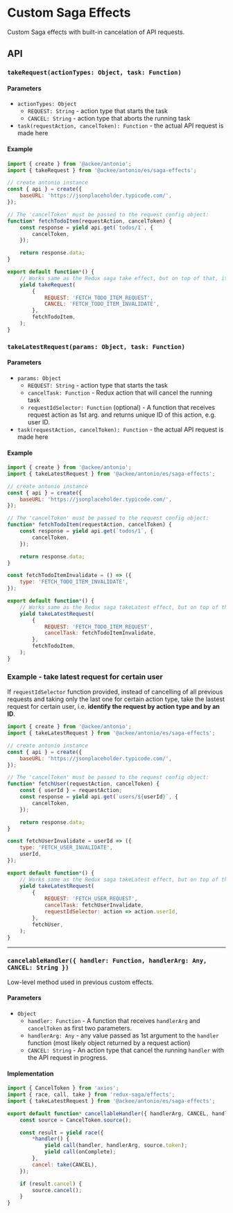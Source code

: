 # Custom Saga Effects

Custom Saga effects with built-in cancelation of API requests.

## API

### `takeRequest(actionTypes: Object, task: Function)`

#### Parameters

-   `actionTypes: Object`
    -   `REQUEST: String` - action type that starts the task
    -   `CANCEL: String` - action type that aborts the running task
-   `task(requestAction, cancelToken): Function` - the actual API request is made here

#### Example

```js
import { create } from '@ackee/antonio';
import { takeRequest } from '@ackee/antonio/es/saga-effects';

// create antonio instance
const { api } = create({
    baseURL: 'https://jsonplaceholder.typicode.com/',
});

// The 'cancelToken' must be passed to the request config object:
function* fetchTodoItem(requestAction, cancelToken) {
    const response = yield api.get(`todos/1`, {
        cancelToken,
    });

    return response.data;
}

export default function*() {
    // Works same as the Redux saga take effect, but on top of that, it cancels the API request.
    yield takeRequest(
        {
            REQUEST: 'FETCH_TODO_ITEM_REQUEST',
            CANCEL: 'FETCH_TODO_ITEM_INVALIDATE',
        },
        fetchTodoItem,
    );
}
```

### `takeLatestRequest(params: Object, task: Function)`

#### Parameters

-   `params: Object`
    -   `REQUEST: String` - action type that starts the task
    -   `cancelTask: Function` - Redux action that will cancel the
        running task
    -   `requestIdSelector: Function` (optional) - A function that receives request action as 1st arg. and returns unique ID of this action, e.g. user ID.
-   `task(requestAction, cancelToken): Function` - the actual API request is made here

#### Example

```js
import { create } from '@ackee/antonio';
import { takeLatestRequest } from '@ackee/antonio/es/saga-effects';

// create antonio instance
const { api } = create({
    baseURL: 'https://jsonplaceholder.typicode.com/',
});

// The 'cancelToken' must be passed to the request config object:
function* fetchTodoItem(requestAction, cancelToken) {
    const response = yield api.get(`todos/1`, {
        cancelToken,
    });

    return response.data;
}

const fetchTodoItemInvalidate = () => ({
    type: 'FETCH_TODO_ITEM_INVALIDATE',
});

export default function*() {
    // Works same as the Redux saga takeLatest effect, but on top of that, it cancels the API request.
    yield takeLatestRequest(
        {
            REQUEST: 'FETCH_TODO_ITEM_REQUEST',
            cancelTask: fetchTodoItemInvalidate,
        },
        fetchTodoItem,
    );
}
```

### Example - take latest request for certain user

If `requestIdSelector` function provided, instead of cancelling of all previous requests and taking only the last one for certain action type, take the lastest request for certain user, i.e. **identify the request by action type and by an ID**.

```js
import { create } from '@ackee/antonio';
import { takeLatestRequest } from '@ackee/antonio/es/saga-effects';

// create antonio instance
const { api } = create({
    baseURL: 'https://jsonplaceholder.typicode.com/',
});

// The 'cancelToken' must be passed to the request config object:
function* fetchUser(requestAction, cancelToken) {
    const { userId } = requestAction;
    const response = yield api.get(`users/${userId}`, {
        cancelToken,
    });

    return response.data;
}

const fetchUserInvalidate = userId => ({
    type: 'FETCH_USER_INVALIDATE',
    userId,
});

export default function*() {
    // Works same as the Redux saga takeLatest effect, but on top of that, it cancels the API request.
    yield takeLatestRequest(
        {
            REQUEST: 'FETCH_USER_REQUEST',
            cancelTask: fetchUserInvalidate,
            requestIdSelector: action => action.userId,
        },
        fetchUser,
    );
}
```

---

### `cancelableHandler({ handler: Function, handlerArg: Any, CANCEL: String })`

Low-level method used in previous custom effects.

#### Parameters

-   `Object`
    -   `handler: Function` - A function that receives `handlerArg` and `cancelToken` as first two parameters.
    -   `handlerArg: Any` - any value passed as 1st argument to the `handler` function (most likely object returned by a request action)
    -   `CANCEL: String` - An action type that cancel the running `handler` with the API request in progress.

#### Implementation

```js
import { CancelToken } from 'axios';
import { race, call, take } from 'redux-saga/effects';
import { takeLatestRequest } from '@ackee/antonio/es/saga-effects';

export default function* cancellableHandler({ handlerArg, CANCEL, handler, onComplete }) {
    const source = CancelToken.source();

    const result = yield race({
        *handler() {
            yield call(handler, handlerArg, source.token);
            yield call(onComplete);
        },
        cancel: take(CANCEL),
    });

    if (result.cancel) {
        source.cancel();
    }
}
```
